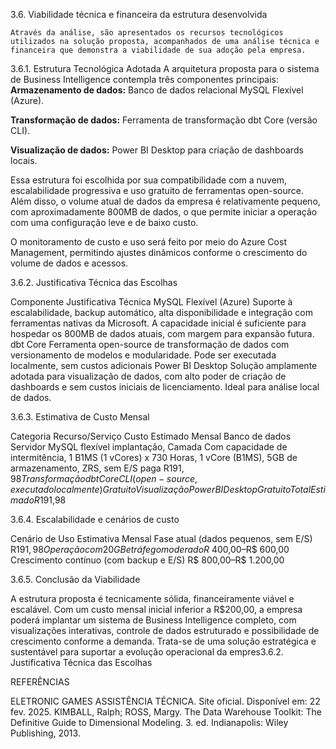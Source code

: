 3.6. Viabilidade técnica e financeira da estrutura desenvolvida

	Através da análise, são apresentados os recursos tecnológicos utilizados na solução proposta, acompanhados de uma análise técnica e financeira que demonstra a viabilidade de sua adoção pela empresa.

 3.6.1. Estrutura Tecnológica Adotada
A arquitetura proposta para o sistema de Business Intelligence contempla três componentes principais:
**Armazenamento de dados:** Banco de dados relacional MySQL Flexível (Azure).


**Transformação de dados:** Ferramenta de transformação dbt Core (versão CLI).


**Visualização de dados:** Power BI Desktop para criação de dashboards locais.

Essa estrutura foi escolhida por sua compatibilidade com a nuvem, escalabilidade progressiva e uso gratuito de ferramentas open-source. Além disso, o volume atual de dados da empresa é relativamente pequeno, com aproximadamente 800MB de dados, o que permite iniciar a operação com uma configuração leve e de baixo custo.

O monitoramento de custo e uso será feito por meio do Azure Cost Management, permitindo ajustes dinâmicos conforme o crescimento do volume de dados e acessos.


3.6.2. Justificativa Técnica das Escolhas

Componente
Justificativa Técnica
MySQL Flexível (Azure)
Suporte à escalabilidade, backup automático, alta disponibilidade e integração com ferramentas nativas da Microsoft. A capacidade inicial é suficiente para hospedar os 800MB de dados atuais, com margem para expansão futura.
dbt Core
Ferramenta open-source de transformação de dados com versionamento de modelos e modularidade. Pode ser executada localmente, sem custos adicionais
Power BI Desktop
Solução amplamente adotada para visualização de dados, com alto poder de criação de dashboards e sem custos iniciais de licenciamento. Ideal para análise local de dados.


3.6.3. Estimativa de Custo Mensal

Categoria
Recurso/Serviço
Custo Estimado Mensal
Banco de dados
Servidor MySQL flexível implantação, Camada Com capacidade de intermitência, 1 B1MS (1 vCores) x 730 Horas, 1 vCore (B1MS), 5GB de armazenamento, ZRS, sem E/S paga
R$191,98
Transformação
dbt Core CLI (open-source, executado localmente)
Gratuito
Visualização
Power BI Desktop
Gratuito
Total Estimado
R$191,98


3.6.4. Escalabilidade e cenários de custo

Cenário de Uso
Estimativa Mensal
Fase atual (dados pequenos, sem E/S)
R$191,98
Operação com 20GB e tráfego moderado
R$ 400,00–R$ 600,00
Crescimento contínuo (com backup e E/S)
R$ 800,00–R$ 1.200,00



3.6.5. Conclusão da Viabilidade

A estrutura proposta é tecnicamente sólida, financeiramente viável e escalável. Com um custo mensal inicial inferior a R$200,00, a empresa poderá implantar um sistema de Business Intelligence completo, com visualizações interativas, controle de dados estruturado e possibilidade de crescimento conforme a demanda. Trata-se de uma solução estratégica e sustentável para suportar a evolução operacional da empres3.6.2. Justificativa Técnica das Escolhas















REFERÊNCIAS

ELETRONIC GAMES ASSISTÊNCIA TÉCNICA. Site oficial. Disponível em: 22 fev. 2025.
KIMBALL, Ralph; ROSS, Margy. The Data Warehouse Toolkit: The Definitive Guide to Dimensional Modeling. 3. ed. Indianapolis: Wiley Publishing, 2013.
















